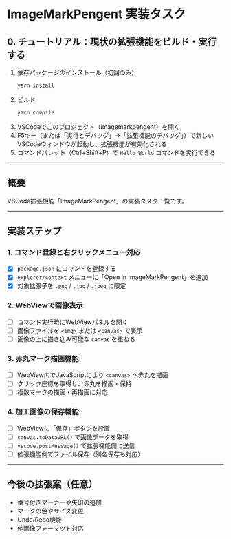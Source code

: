 # ImageMarkPengent 実装タスク

## 0. チュートリアル：現状の拡張機能をビルド・実行する

1. 依存パッケージのインストール（初回のみ）
   ```sh
   yarn install
   ```
2. ビルド
   ```sh
   yarn compile
   ```
3. VSCodeでこのプロジェクト（imagemarkpengent）を開く
4. F5キー（または「実行とデバッグ」→「拡張機能のデバッグ」）で新しいVSCodeウィンドウが起動し、拡張機能が有効化される
5. コマンドパレット（Ctrl+Shift+P）で `Hello World` コマンドを実行できる




---

## 概要
VSCode拡張機能「ImageMarkPengent」の実装タスク一覧です。

---

## 実装ステップ

### 1. コマンド登録と右クリックメニュー対応
- [x] `package.json` にコマンドを登録する
- [x] `explorer/context` メニューに「Open in ImageMarkPengent」を追加
- [x] 対象拡張子を `.png` / `.jpg` / `.jpeg` に限定

### 2. WebViewで画像表示
- [ ] コマンド実行時にWebViewパネルを開く
- [ ] 画像ファイルを `<img>` または `<canvas>` で表示
- [ ] 画像の上に描き込み可能な `canvas` を重ねる

### 3. 赤丸マーク描画機能
- [ ] WebView内でJavaScriptにより `<canvas>` へ赤丸を描画
- [ ] クリック座標を取得し、赤丸を描画・保持
- [ ] 複数マークの描画・再描画に対応

### 4. 加工画像の保存機能
- [ ] WebViewに「保存」ボタンを設置
- [ ] `canvas.toDataURL()` で画像データを取得
- [ ] `vscode.postMessage()` で拡張機能側に送信
- [ ] 拡張機能側でファイル保存（別名保存も対応）

---

## 今後の拡張案（任意）
- 番号付きマーカーや矢印の追加
- マークの色やサイズ変更
- Undo/Redo機能
- 他画像フォーマット対応 